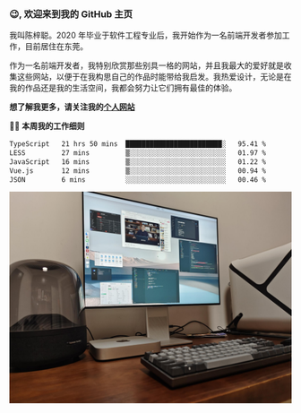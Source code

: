 ### 😉, 欢迎来到我的 GitHub 主页

我叫陈梓聪。2020 年毕业于软件工程专业后，我开始作为一名前端开发者参加工作，目前居住在东莞。

作为一名前端开发者，我特别欣赏那些别具一格的网站，并且我最大的爱好就是收集这些网站，以便于在我构思自己的作品时能带给我启发。我热爱设计，无论是在我的作品还是我的生活空间，我都会努力让它们拥有最佳的体验。

**想了解我更多，请关注我的[个人网站](https://leoku.top)**

🧑‍💻 **本周我的工作细则**
<!--START_SECTION:waka-->
```text
TypeScript   21 hrs 50 mins  ████████████████████████░   95.41 % 
LESS         27 mins         ▒░░░░░░░░░░░░░░░░░░░░░░░░   01.97 % 
JavaScript   16 mins         ▒░░░░░░░░░░░░░░░░░░░░░░░░   01.22 % 
Vue.js       12 mins         ▒░░░░░░░░░░░░░░░░░░░░░░░░   00.94 % 
JSON         6 mins          ░░░░░░░░░░░░░░░░░░░░░░░░░   00.46 % 
```
<!--END_SECTION:waka-->

![desktop](./mine.jpg)
